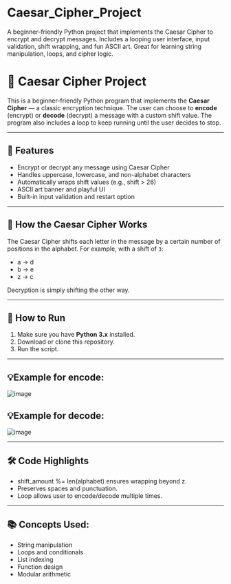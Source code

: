 # Caesar_Cipher_Project
A beginner-friendly Python project that implements the Caesar Cipher to encrypt and decrypt messages. Includes a looping user interface, input validation, shift wrapping, and fun ASCII art. Great for learning string manipulation, loops, and cipher logic.

# 🔐 Caesar Cipher Project

This is a beginner-friendly Python program that implements the **Caesar Cipher** — a classic encryption technique. The user can choose to **encode** (encrypt) or **decode** (decrypt) a message with a custom shift value. The program also includes a loop to keep running until the user decides to stop.

---

## 🎯 Features

- Encrypt or decrypt any message using Caesar Cipher
- Handles uppercase, lowercase, and non-alphabet characters
- Automatically wraps shift values (e.g., shift > 26)
- ASCII art banner and playful UI
- Built-in input validation and restart option

---

## 🧠 How the Caesar Cipher Works

The Caesar Cipher shifts each letter in the message by a certain number of positions in the alphabet. For example, with a shift of `3`:
- a → d
- b → e
- z → c

Decryption is simply shifting the other way.

---

## 🚀 How to Run

1. Make sure you have **Python 3.x** installed.
2. Download or clone this repository.
3. Run the script.

---

## 💡Example for encode:

![image](https://github.com/user-attachments/assets/41a799b1-220d-4581-887e-61474648a5e6)

## 💡Example for decode:

![image](https://github.com/user-attachments/assets/f75b9937-96ed-4e48-adb6-1bb20416612b)

---

## 🛠 Code Highlights

- shift_amount %= len(alphabet) ensures wrapping beyond z. 
- Preserves spaces and punctuation. 
- Loop allows user to encode/decode multiple times. 

---

## 📚 Concepts Used:

- String manipulation
- Loops and conditionals
- List indexing
- Function design
- Modular arithmetic

